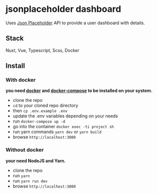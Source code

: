 # jsonplaceholder dashboard
Uses [Json Placeholder](https://jsonplaceholder.typicode.com/) API to provide a user dashboard with details.

## Stack
Nuxt, Vue, Typescript, Scss, Docker

## Install

### With docker
**you need [docker](https://docs.docker.com/get-docker/) and [docker-compose](https://docs.docker.com/compose/install/) to be installed on your system.**
- clone the repo
- ```cd``` to your cloned repo directory
- then ```cp .env.example .env```
- update the .env variables depending on your needs
- run ```docker-compose up -d```
- go into the container `docker exec -ti project sh`
- run yarn commands `yarn dev` or `yarn build`
- browse `http://localhost:3000`

### Without docker
**your need NodeJS and Yarn.**
- clone the repo
- run `yarn`
- run `yarn run dev`
- browse `http://localhost:3000`
